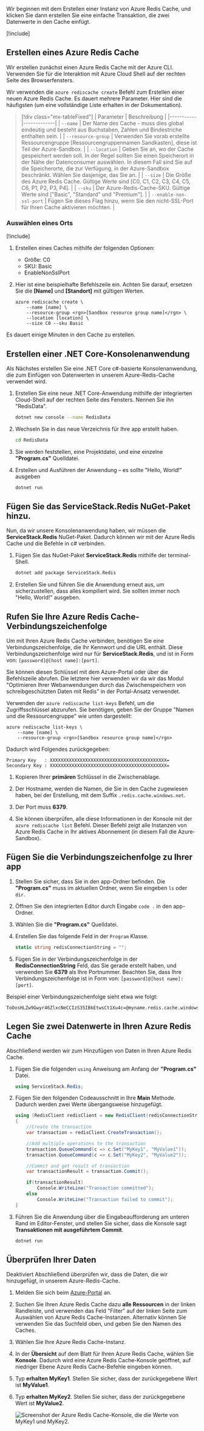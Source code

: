 Wir beginnen mit dem Erstellen einer Instanz von Azure Redis Cache, und klicken Sie dann erstellen Sie eine einfache Transaktion, die zwei Datenwerte in den Cache einfügt.

<!-- Activate the sandbox -->
[!include[](../../../includes/azure-sandbox-activate.md)]

## <a name="create-an-azure-redis-cache"></a>Erstellen eines Azure Redis Cache

Wir erstellen zunächst einen Azure Redis Cache mit der Azure CLI. Verwenden Sie für die Interaktion mit Azure Cloud Shell auf der rechten Seite des Browserfensters.

Wir verwenden die `azure rediscache create` Befehl zum Erstellen einer neuen Azure Redis Cache. Es dauert mehrere Parameter. Hier sind die häufigsten (um eine vollständige Liste erhalten in der Dokumentation).

> [!div class="mx-tableFixed"]
> | Parameter | Beschreibung |
> |-----------|-------------|
> | `--name`    | Der Name des Cache - muss dies global eindeutig und besteht aus Buchstaben, Zahlen und Bindestriche enthalten sein. |
> | `--resource-group` | Verwenden Sie vorab erstellte Ressourcengruppe <rgn>[Ressourcengruppennamen Sandkasten]</rgn>, diese ist Teil der Azure-Sandbox. |
> | `--location` | Geben Sie an, wo der Cache gespeichert werden soll. In der Regel sollten Sie einen Speicherort in der Nähe der Datenconsumer auswählen. In diesem Fall sind Sie auf die Speicherorte, die zur Verfügung, in der Azure-Sandbox beschränkt. Wählen Sie dasjenige, das Sie an. |
> | `--size` | Die Größe des Azure Redis Cache. Gültige Werte sind [C0, C1, C2, C3, C4, C5, C6, P1, P2, P3, P4]. |
> | `--sku` | Der Azure-Redis-Cache-SKU. Gültige Werte sind ["Basic", "Standard" und "Premium"]. |
> | `--enable-non-ssl-port` | Fügen Sie dieses Flag hinzu, wenn Sie den nicht-SSL-Port für Ihren Cache aktivieren möchten. |

### <a name="selecting-a-location"></a>Auswählen eines Orts
<!-- Resource selection -->
[!include[](../../../includes/azure-sandbox-regions-first-mention-note.md)]

1. Erstellen eines Caches mithilfe der folgenden Optionen:
    - Größe: C0
    - SKU: Basic
    - EnableNonSslPort
    
1. Hier ist eine beispielhafte Befehlszeile ein. Achten Sie darauf, ersetzen Sie die **[Name]** und **[Standort]** mit gültigen Werten.

    ```azurecli
    azure rediscache create \
        --name [name] \
        --resource-group <rgn>[Sandbox resource group name]</rgn> \
        --location [location] \
        --size C0 --sku Basic
    ```

Es dauert einige Minuten in den Cache zu erstellen.

## <a name="create-a-net-core-console-application"></a>Erstellen einer .NET Core-Konsolenanwendung

Als Nächstes erstellen Sie eine .NET Core c#-basierte Konsolenanwendung, die zum Einfügen von Datenwerten in unserem Azure-Redis-Cache verwendet wird.

1. Erstellen Sie eine neue .NET Core-Anwendung mithilfe der integrierten Cloud-Shell auf der rechten Seite des Fensters. Nennen Sie ihn "RedisData".

    ```bash
    dotnet new console --name RedisData
    ```
    
1. Wechseln Sie in das neue Verzeichnis für Ihre app erstellt haben.

    ```bash
    cd RedisData
    ```
    
1. Sie werden feststellen, eine Projektdatei, und eine einzelne **"Program.cs"** Quelldatei.

1. Erstellen und Ausführen der Anwendung – es sollte "Hello, World!" ausgeben

    ```bash
    dotnet run
    ```
    
## <a name="add-the-servicestackredis-nuget-package"></a>Fügen Sie das ServiceStack.Redis NuGet-Paket hinzu.

Nun, da wir unsere Konsolenanwendung haben, wir müssen die **ServiceStack.Redis** NuGet-Paket. Dadurch können wir mit der Azure Redis Cache und die Befehle in c# verbinden.

1. Fügen Sie das NuGet-Paket **ServiceStack.Redis** mithilfe der terminal-Shell.

    ```bash
    dotnet add package ServiceStack.Redis
    ```
    
1. Erstellen Sie und führen Sie die Anwendung erneut aus, um sicherzustellen, dass alles kompiliert wird. Sie sollten immer noch "Hello, World!" ausgeben.

## <a name="get-your-azure-redis-cache-connection-string"></a>Rufen Sie Ihre Azure Redis Cache-Verbindungszeichenfolge

Um mit Ihren Azure Redis Cache verbinden, benötigen Sie eine Verbindungszeichenfolge, die Ihr Kennwort und die URL enthält. Diese Verbindungszeichenfolge wird nur für **ServiceStack.Redis**, und ist in Form von: `[password]@[host name]:[port]`.

Sie können diesen Schlüssel mit dem Azure-Portal oder über die Befehlszeile abrufen. Die letztere hier verwenden wir da wir das Modul "Optimieren Ihrer Webanwendungen durch das Zwischenspeichern von schreibgeschützten Daten mit Redis" in der Portal-Ansatz verwendet.

Verwenden der `azure rediscache list-keys` Befehl, um die Zugriffsschlüssel abzurufen. Sie benötigen, geben Sie der Gruppe "Namen und die Ressourcengruppe" wie unten dargestellt:

```azurecli
azure rediscache list-keys \
    --name [name] \
    --resource-group <rgn>[Sandbox resource group name]</rgn>
```

Dadurch wird Folgendes zurückgegeben:

```output
Primary Key   : XXXXXXXXXXXXXXXXXXXXXXXXXXXXXXXXXXXXXXXXXXX=
Secondary Key : XXXXXXXXXXXXXXXXXXXXXXXXXXXXXXXXXXXXXXXXXXX=
```

1. Kopieren Ihrer **primären** Schlüssel in die Zwischenablage.

1. Der Hostname, werden die Namen, die Sie in den Cache zugewiesen haben, bei der Erstellung, mit dem Suffix `.redis.cache.windows.net`.

1. Der Port muss **6379**.

1. Sie können überprüfen, alle diese Informationen in der Konsole mit der `azure rediscache list` Befehl. Dieser Befehl zeigt alle Instanzen von Azure Redis Cache in Ihr aktives Abonnement (in diesem Fall die Azure-Sandbox).

## <a name="add-the-connection-string-to-your-app"></a>Fügen Sie die Verbindungszeichenfolge zu Ihrer app

1. Stellen Sie sicher, dass Sie in den app-Ordner befinden. Die **"Program.cs"** muss im aktuellen Ordner, wenn Sie eingeben `ls` oder `dir`.

1. Öffnen Sie den integrierten Editor durch Eingabe `code .` in den app-Ordner.

1. Wählen Sie die **"Program.cs"** Quelldatei.

1. Erstellen Sie das folgende Feld in der `Program` Klasse.

    ```csharp
    static string redisConnectionString = "";
    ```

1. Fügen Sie in der Verbindungszeichenfolge in der **RedisConnectionString** Feld, das Sie gerade erstellt haben, und verwenden Sie **6379** als Ihre Portnummer. Beachten Sie, dass Ihre Verbindungszeichenfolge ist in Form von: `[password]@[host name]:[port]`.

Beispiel einer Verbindungszeichenfolge sieht etwa wie folgt:

```output
ToOosHLZw9Gwyr46ZlxcNeCCIzS35IBkEtwsCt1Xu4c=@myname.redis.cache.windows.net:6379
```
    
## <a name="insert-two-data-values-into-your-azure-redis-cache"></a>Legen Sie zwei Datenwerte in Ihren Azure Redis Cache

Abschließend werden wir zum Hinzufügen von Daten in Ihren Azure Redis Cache.

1. Fügen Sie die folgenden `using` Anweisung am Anfang der **"Program.cs"** Datei.

    ```csharp
    using ServiceStack.Redis;
    ```

1. Fügen Sie den folgenden Codeausschnitt in Ihre **Main** Methode. Dadurch werden zwei Werte übergangsweise hinzugefügt.

    ```csharp
    using (RedisClient redisClient = new RedisClient(redisConnectionString))
    {
        //Create the transaction
        var transaction = redisClient.CreateTransaction();

        //Add multiple operations to the transaction
        transaction.QueueCommand(c => c.Set("MyKey1", "MyValue1"));
        transaction.QueueCommand(c => c.Set("MyKey2", "MyValue2"));

        //Commit and get result of transaction
        var transactionResult = transaction.Commit();

        if(transactionResult)
            Console.WriteLine("Transaction committed");
        else
            Console.WriteLine("Transaction failed to commit");
    }
    ```
1. Führen Sie die Anwendung über die Eingabeaufforderung am unteren Rand im Editor-Fenster, und stellen Sie sicher, dass die Konsole sagt **Transaktionen mit ausgeführtem Commit**. 

    ```bash
    dotnet run
    ```
    
## <a name="verify-your-data"></a>Überprüfen Ihrer Daten

Deaktiviert Abschließend überprüfen wir, dass die Daten, die wir hinzugefügt, in unserem Azure-Redis-Cache.

1. Melden Sie sich beim [Azure-Portal](https://portal.azure.com?azure-portal=true) an.

1. Suchen Sie Ihren Azure Redis Cache dazu **alle Ressourcen** in der linken Randleiste, und verwenden das Feld "Filter" auf der linken Seite zum Auswählen von Azure Redis Cache-Instanzen. Alternativ können Sie verwenden Sie das Suchfeld oben, und geben Sie den Namen des Caches.

1. Wählen Sie Ihre Azure Redis Cache-Instanz.

1. In der **Übersicht** auf dem Blatt für Ihren Azure Redis Cache, wählen Sie **Konsole**. Dadurch wird eine Azure Redis Cache-Konsole geöffnet, auf niedriger Ebene Azure Redis Cache-Befehle eingeben können.

1. Typ **erhalten MyKey1**. Stellen Sie sicher, dass der zurückgegebene Wert ist **MyValue1**.

1. Typ **erhalten MyKey2**. Stellen Sie sicher, dass der zurückgegebene Wert ist **MyValue2**.

    ![Screenshot der Azure Redis Cache-Konsole, die die Werte von MyKey1 und MyKey2.](../media/4-redis-console.png)